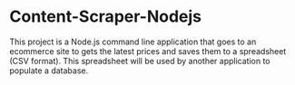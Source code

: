 # Content-Scraper-Nodejs
This project is a Node.js command line application that goes to an ecommerce site to gets the latest prices and saves them to a spreadsheet (CSV format). This spreadsheet will be used by another application to populate a database.
